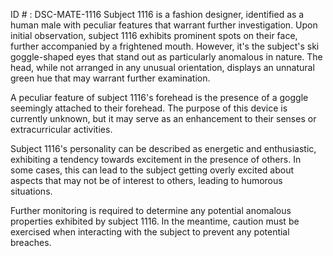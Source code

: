 ID # : DSC-MATE-1116
Subject 1116 is a fashion designer, identified as a human male with peculiar features that warrant further investigation. Upon initial observation, subject 1116 exhibits prominent spots on their face, further accompanied by a frightened mouth. However, it's the subject's ski goggle-shaped eyes that stand out as particularly anomalous in nature. The head, while not arranged in any unusual orientation, displays an unnatural green hue that may warrant further examination.

A peculiar feature of subject 1116's forehead is the presence of a goggle seemingly attached to their forehead. The purpose of this device is currently unknown, but it may serve as an enhancement to their senses or extracurricular activities.

Subject 1116's personality can be described as energetic and enthusiastic, exhibiting a tendency towards excitement in the presence of others. In some cases, this can lead to the subject getting overly excited about aspects that may not be of interest to others, leading to humorous situations.

Further monitoring is required to determine any potential anomalous properties exhibited by subject 1116. In the meantime, caution must be exercised when interacting with the subject to prevent any potential breaches.